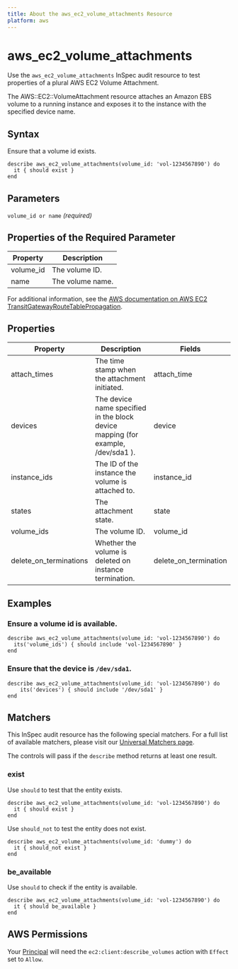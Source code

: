 ```yaml
---
title: About the aws_ec2_volume_attachments Resource
platform: aws
---
```


# aws\_ec2\_volume\_attachments

Use the `aws_ec2_volume_attachments` InSpec audit resource to test properties of a plural AWS EC2 Volume Attachment.

The AWS::EC2::VolumeAttachment resource attaches an Amazon EBS volume to a running instance and exposes it to the instance with the specified device name.

## Syntax

Ensure that a volume id exists.

    describe aws_ec2_volume_attachments(volume_id: 'vol-1234567890') do
      it { should exist }
    end

## Parameters

`volume_id or name` _(required)_

## Properties of the Required Parameter

| Property | Description|
| --- | --- |
| volume_id | The volume ID. |
| name | The volume name. |

For additional information, see the [AWS documentation on AWS EC2 TransitGatewayRouteTablePropagation](https://docs.aws.amazon.com/AWSCloudFormation/latest/UserGuide/aws-resource-ec2-transitgatewayroutetablepropagation.html).

## Properties

| Property | Description | Fields |
| --- | --- | --- |
| attach_times | The time stamp when the attachment initiated. | attach_time |
| devices | The device name specified in the block device mapping (for example, /dev/sda1 ). | device |
| instance_ids | The ID of the instance the volume is attached to. | instance_id |
| states | The attachment state. | state |
| volume_ids | The volume ID. | volume_id |
| delete_on_terminations | Whether the volume is deleted on instance termination. | delete_on_termination |

## Examples

### Ensure a volume id is available.
    describe aws_ec2_volume_attachments(volume_id: 'vol-1234567890') do
      its('volume_ids') { should include 'vol-1234567890' }
    end

### Ensure that the device is `/dev/sda1`.
    describe aws_ec2_volume_attachments(volume_id: 'vol-1234567890') do
        its('devices') { should include '/dev/sda1' }
    end

## Matchers

This InSpec audit resource has the following special matchers. For a full list of available matchers, please visit our [Universal Matchers page](https://www.inspec.io/docs/reference/matchers/).

The controls will pass if the `describe` method returns at least one result.

### exist

Use `should` to test that the entity exists.

    describe aws_ec2_volume_attachments(volume_id: 'vol-1234567890') do
      it { should exist }
    end

Use `should_not` to test the entity does not exist.

    describe aws_ec2_volume_attachments(volume_id: 'dummy') do
      it { should_not exist }
    end

### be_available

Use `should` to check if the entity is available.

    describe aws_ec2_volume_attachments(volume_id: 'vol-1234567890') do
      it { should be_available }
    end

## AWS Permissions

Your [Principal](https://docs.aws.amazon.com/IAM/latest/UserGuide/intro-structure.html#intro-structure-principal) will need the `ec2:client:describe_volumes` action with `Effect` set to `Allow`.